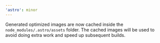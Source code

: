 ```yaml
---
'astro': minor
---
```


Generated optimized images are now cached inside the `node_modules/.astro/assets` folder. The cached images will be used to avoid doing extra work and speed up subsequent builds.
